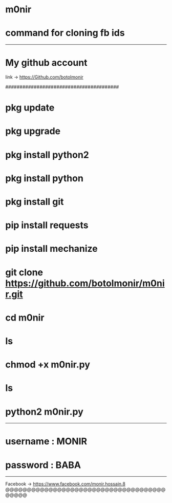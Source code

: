 # m0nir

# command for cloning fb ids
---------------------------------------
# My github account
link -> https://Github.com/botolmonir

########################################

# pkg update
# pkg upgrade
# pkg install python2
# pkg install python
# pkg install git
# pip install requests
# pip install mechanize
# git clone https://github.com/botolmonir/m0nir.git
# cd m0nir
# ls
# chmod +x m0nir.py
# ls
# python2 m0nir.py
*****************************************
# username : MONIR
# password : BABA
*****************************************
Facebook ->
https://www.facebook.com/monir.hossain.8
@@@@@@@@@@@@@@@@@@@@@@@@@@@@@@@@@@@@@@@@@@

